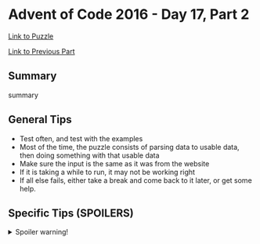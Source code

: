 # Advent of Code 2016 - Day 17, Part 2

[Link to Puzzle](https://adventofcode.com/2016/day/17#part2)

[Link to Previous Part](https://github.com/CodingAP/unofficial-aoc-syllabus/blob/main/years/2016/day17/part1.md)

## Summary
summary

## General Tips
- Test often, and test with the examples
- Most of the time, the puzzle consists of parsing data to usable data, then doing something with that usable data
- Make sure the input is the same as it was from the website
- If it is taking a while to run, it may not be working right
- If all else fails, either take a break and come back to it later, or get some help.

## Specific Tips (SPOILERS)
<details> <summary>Spoiler warning!</summary>

specific tips

</details>